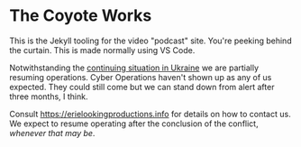 The Coyote Works
=================

This is the Jekyll tooling for the video "podcast" site.  You're peeking behind the curtain.  This is made normally using VS Code.

Notwithstanding the [continuing situation in Ukraine](https://simple.wikipedia.org/wiki/2022_Russian_invasion_of_Ukraine) we are partially resuming operations.  Cyber Operations haven't shown up as any of us expected.  They could still come but we can stand down from alert after three months, I think.

Consult <https://erielookingproductions.info> for details on how to contact us.  We expect to resume operating after the conclusion of the conflict, *whenever that may be*.
